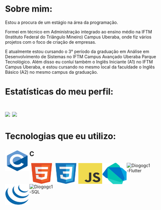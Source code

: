 <h1>Sobre mim:</h1>

Estou a procura de um estágio na área da programação.

Formei em técnico em Administração integrado ao ensino médio na IFTM (Instituto Federal do Triângulo Mineiro) Campus Uberaba, onde fiz vários projetos com o foco de criação de empresas.

E atualmente estou cursando o 3° período da graduação em Análise em Desenvolvimento de Sistemas no IFTM Campus Avançado Uberaba Parque Tecnológico. Além disso eu conluí também o Inglês Iniciante (A1) no IFTM Campus Uberaba, e estou cursando no mesmo local da faculdade o Inglês Básico (A2) no mesmo campus da graduação.

<h1>Estatísticas do meu perfil:<h1>

<div>
  <img height="180em" src="https://github-readme-stats.vercel.app/api?username=Diogogc1&show_icons=true&theme=algolia&include_all_commits=true&count_private=true"/>
  <img height="180em" src="https://github-readme-stats.vercel.app/api/top-langs/?username=Diogogc1&layout=compact&langs_count=7&theme=algolia"/>
</div>
  
<h1>Tecnologias que eu utilizo:</h1> 
<div style="display: inline_block">
  <img align="left" alt="Diogogc1-C" height="70px" width="80px" src="https://raw.githubusercontent.com/devicons/devicon/master/icons/c/c-original.svg">
  <h2>C</h2>
  <img align="left" alt="Diogogc1-HTML" height="70px" width="80px" src="https://raw.githubusercontent.com/devicons/devicon/master/icons/html5/html5-original.svg">
  <img align="left" alt="Diogogc1-CSS" height="70px" width="80px" src="https://raw.githubusercontent.com/devicons/devicon/master/icons/css3/css3-original.svg">
  <img align="left" alt="Diogogc1-JS" height="70px" width="80px" src="https://raw.githubusercontent.com/devicons/devicon/master/icons/javascript/javascript-original.svg">
  <img align="left" alt="Diogogc1-Dart" height="70px" width="80px" src="https://raw.githubusercontent.com/devicons/devicon/master/icons/dart/dart-original.svg">
  <img align="left" alt="Diogogc1-Flutter" height="70px" width="80px" src="https://cdn.jsdelivr.net/gh/devicons/devicon/icons/flutter/flutter-original.svg">
  <img align="left" alt="Diogogc1-JQuery" height="70px" width="80px" src="https://raw.githubusercontent.com/devicons/devicon/master/icons/jquery/jquery-original.svg">
  <img align="left" alt="Diogogc1-SQL" height="70px" width="80px" src="https://symbols.getvecta.com/stencil_28/61_sql-database-generic.90b41636a8.svg">
</div>


